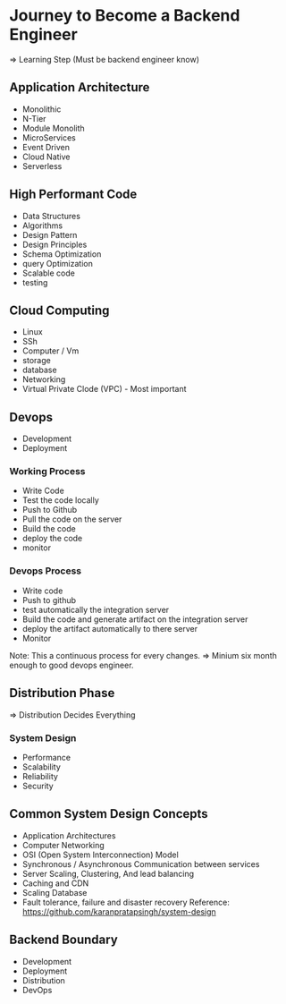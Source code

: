 # Journey to Become a Backend Engineer

=> Learning Step (Must be backend engineer know)

## Application Architecture

- Monolithic
- N-Tier
- Module Monolith
- MicroServices
- Event Driven
- Cloud Native
- Serverless

## High Performant Code

- Data Structures
- Algorithms
- Design Pattern
- Design Principles
- Schema Optimization
- query Optimization
- Scalable code
- testing

## Cloud Computing

- Linux
- SSh
- Computer / Vm
- storage
- database
- Networking
- Virtual Private Clode (VPC) - Most important

## Devops

- Development
- Deployment

### Working Process

- Write Code
- Test the code locally
- Push to Github
- Pull the code on the server
- Build the code
- deploy the code
- monitor

### Devops Process

- Write code
- Push to github
- test automatically the integration server
- Build the code and generate artifact on the integration server
- deploy the artifact automatically to there server
- Monitor

Note: This a continuous process for every changes.
=> Minium six month enough to good devops engineer.

## Distribution Phase

⇒ Distribution Decides Everything

### System Design

- Performance
- Scalability
- Reliability
- Security

## Common System Design Concepts

- Application Architectures
- Computer Networking
- OSI (Open System Interconnection) Model
- Synchronous / Asynchronous Communication between services
- Server Scaling, Clustering, And lead balancing
- Caching and CDN
- Scaling Database
- Fault tolerance, failure and disaster recovery
  Reference: https://github.com/karanpratapsingh/system-design

## Backend Boundary

- Development
- Deployment
- Distribution
- DevOps
